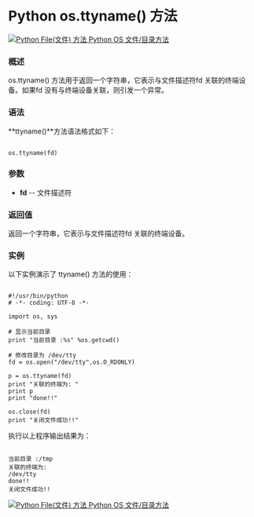 Python os.ttyname() 方法
======================

 [![Python File(文件) 方法](../images/up.gif)
 Python OS 文件/目录方法](os-file-methods.html)


  ### 概述

 os.ttyname() 方法用于返回一个字符串，它表示与文件描述符fd 关联的终端设备。如果fd 没有与终端设备关联，则引发一个异常。

 ### 语法

 **ttyname()**方法语法格式如下：

 
```

os.ttyname(fd)

```

 ### 参数

  * **fd** -- 文件描述符


  ### 返回值

 返回一个字符串，它表示与文件描述符fd 关联的终端设备。

 ### 实例

 以下实例演示了 ttyname() 方法的使用：

 
```

#!/usr/bin/python
# -*- coding: UTF-8 -*-

import os, sys

# 显示当前目录
print "当前目录 :%s" %os.getcwd()

# 修改目录为 /dev/tty
fd = os.open("/dev/tty",os.O_RDONLY)

p = os.ttyname(fd)
print "关联的终端为: "
print p
print "done!!"

os.close(fd)
print "关闭文件成功!!"

```

 执行以上程序输出结果为： 

 
```

当前目录 :/tmp
关联的终端为:
/dev/tty
done!!
关闭文件成功!!

```

 [![Python File(文件) 方法](../images/up.gif)
 Python OS 文件/目录方法](os-file-methods.html)